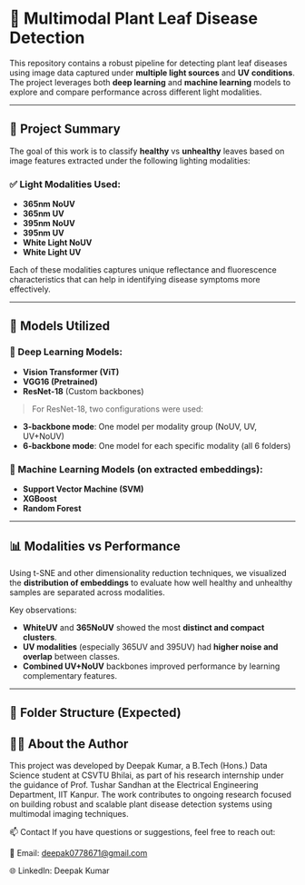 # 🌿 Multimodal Plant Leaf Disease Detection

This repository contains a robust pipeline for detecting plant leaf diseases using image data captured under **multiple light sources** and **UV conditions**. The project leverages both **deep learning** and **machine learning** models to explore and compare performance across different light modalities.

---

## 🧪 Project Summary

The goal of this work is to classify **healthy** vs **unhealthy** leaves based on image features extracted under the following lighting modalities:

### ✅ Light Modalities Used:
- **365nm NoUV**
- **365nm UV**
- **395nm NoUV**
- **395nm UV**
- **White Light NoUV**
- **White Light UV**

Each of these modalities captures unique reflectance and fluorescence characteristics that can help in identifying disease symptoms more effectively.

---

## 🧠 Models Utilized

### 🔸 Deep Learning Models:
- **Vision Transformer (ViT)**
- **VGG16 (Pretrained)**
- **ResNet-18** (Custom backbones)

> For ResNet-18, two configurations were used:
- **3-backbone mode**: One model per modality group (NoUV, UV, UV+NoUV)
- **6-backbone mode**: One model for each specific modality (all 6 folders)

### 🔸 Machine Learning Models (on extracted embeddings):
- **Support Vector Machine (SVM)**
- **XGBoost**
- **Random Forest**



---

## 📊 Modalities vs Performance

Using t-SNE and other dimensionality reduction techniques, we visualized the **distribution of embeddings** to evaluate how well healthy and unhealthy samples are separated across modalities.

Key observations:
- **WhiteUV** and **365NoUV** showed the most **distinct and compact clusters**.
- **UV modalities** (especially 365UV and 395UV) had **higher noise and overlap** between classes.
- **Combined UV+NoUV** backbones improved performance by learning complementary features.

---

## 📁 Folder Structure (Expected)









## 👨‍🔬 About the Author
This project was developed by Deepak Kumar, a B.Tech (Hons.) Data Science student at CSVTU Bhilai, as part of his research internship under the guidance of Prof. Tushar Sandhan at the Electrical Engineering Department, IIT Kanpur.
The work contributes to ongoing research focused on building robust and scalable plant disease detection systems using multimodal imaging techniques.

📫 Contact
If you have questions or suggestions, feel free to reach out:

📧 Email: deepak0778671@gmail.com

🌐 LinkedIn: Deepak Kumar

